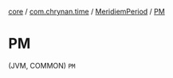 [core](../../index.md) / [com.chrynan.time](../index.md) / [MeridiemPeriod](index.md) / [PM](./-p-m.md)

# PM

(JVM, COMMON) `PM`